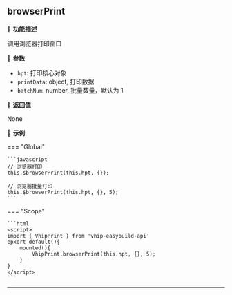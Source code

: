 ## browserPrint

:pencil: **功能描述** 

调用浏览器打印窗口

:seedling: **参数** 


- `hpt`: 打印核心对象
- `printData`: object, 打印数据
- `batchNum`: number, 批量数量，默认为 1

:fries: **返回值** 

None

:exploding_head: **示例** 

=== "Global"
	
	```javascript
	// 浏览器打印
	this.$browserPrint(this.hpt, {});
	
	// 浏览器批量打印
	this.$browserPrint(this.hpt, {}, 5);
	```

=== "Scope"

	```html
	<script>
	import { VhipPrint } from 'vhip-easybuild-api'
	epxort default(){
		mounted(){
			VhipPrint.browserPrint(this.hpt, {}, 5);
		}
	}
	</script>
	```

---
